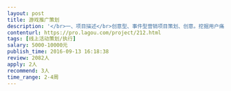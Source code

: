 ```yaml
---                
layout: post       
title: 游戏推广策划           
description: '</br>一、项目描述</br>创意型、事件型营销项目策划、创意。挖掘用户痛点, 围绕产品特色和品牌形象，制定出符合产品调性的创新营销方案，面向用户和行业有效传播；</br>二、主要功能点：</br>独立完成项目方案，创意可行性，易传播性，引发讨论和自传播</br>三、可参考案例：</br>全民突击-吴亦凡入伍H5</br>杜蕾斯营销案例</br>“百元哥”、“犀利哥”等炒作案例</br>四、人员要求：</br>1.优秀的市场活动策划能力、PPT阐述能力，创意能力突出，逻辑能力强，思维活跃，熟悉创新媒体的营销方式 ；</br>2.对线上互联网行业的新方式新手段新玩法保持高度敏感，制定品牌、产品的创新推广手段，包括但不限于微博、微信、贴吧、自媒体等传播方式和资源；</br>3.熟悉品牌及市场推广的策划、统筹、执行、监督等流程管理，成功操控过品牌策划和活动策划案例者优先；</br>'     
contenturl: https://pro.lagou.com/project/212.html      
tags: [线上活动策划/执行]            
salary: 5000-10000元          
publish_time: 2016-09-13 16:18:38         
review: 2082人                   
apply: 2人                   
recommend: 3人                   
time_range: 2-4周              
---                 
```

